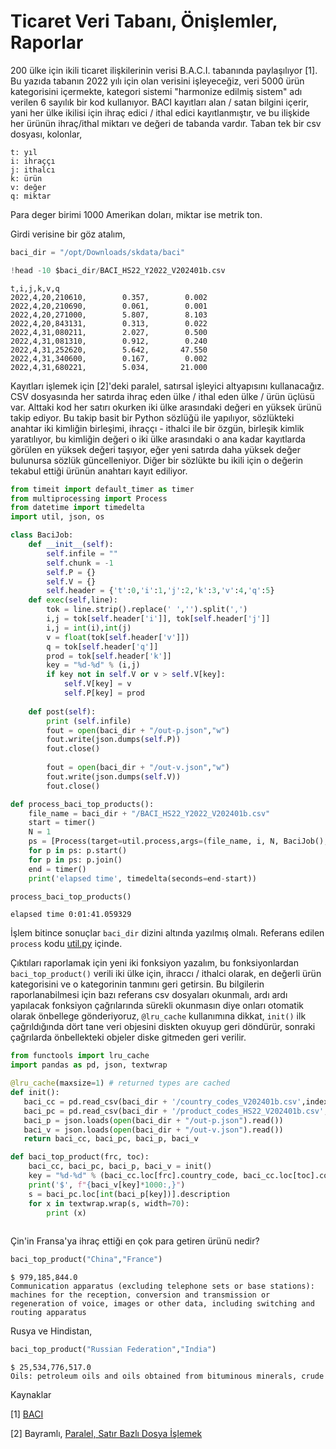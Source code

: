 # Ticaret Veri Tabanı, Önişlemler, Raporlar

200 ülke için ikili ticaret ilişkilerinin verisi B.A.C.I. tabanında
paylaşılıyor [1].  Bu yazıda tabanın 2022 yılı için olan verisini
işleyeceğiz, veri 5000 ürün kategorisini içermekte, kategori sistemi
"harmonize edilmiş sistem" adı verilen 6 sayılık bir kod
kullanıyor. BACI kayıtları alan / satan bilgini içerir, yani her ülke
ikilisi için ihraç edici / ithal edici kayıtlanmıştır, ve bu ilişkide
her ürünün ihraç/ithal miktarı ve değeri de tabanda vardır. Taban tek
bir csv dosyası, kolonlar,

```
t: yıl
i: ihraççı
j: ithalcı
k: ürün
v: değer
q: miktar
```

Para deger birimi 1000 Amerikan doları, miktar ise metrik ton.

Girdi verisine bir göz atalım,

```python
baci_dir = "/opt/Downloads/skdata/baci"

!head -10 $baci_dir/BACI_HS22_Y2022_V202401b.csv
```

```text
t,i,j,k,v,q
2022,4,20,210610,        0.357,        0.002
2022,4,20,210690,        0.061,        0.001
2022,4,20,271000,        5.807,        8.103
2022,4,20,843131,        0.313,        0.022
2022,4,31,080211,        2.027,        0.500
2022,4,31,081310,        0.912,        0.240
2022,4,31,252620,        5.642,       47.550
2022,4,31,340600,        0.167,        0.002
2022,4,31,680221,        5.034,       21.000
```

Kayıtları işlemek için [2]'deki paralel, satırsal işleyici altyapısını
kullanacağız.  CSV dosyasında her satırda ihraç eden ülke / ithal eden
ülke / ürün üçlüsü var. Alttaki kod her satırı okurken iki ülke
arasındaki değeri en yüksek ürünü takip ediyor. Bu takip basit bir
Python sözlüğü ile yapılıyor, sözlükteki anahtar iki kimliğin
birleşimi, ihraççı - ithalci ile bir özgün, birleşik kimlik
yaratılıyor, bu kimliğin değeri o iki ülke arasındaki o ana kadar
kayıtlarda görülen en yüksek değeri taşıyor, eğer yeni satırda daha
yüksek değer bulunursa sözlük güncelleniyor. Diğer bir sözlükte bu
ikili için o değerin tekabul ettiği ürünün anahtarı kayıt ediliyor.


```python
from timeit import default_timer as timer
from multiprocessing import Process
from datetime import timedelta
import util, json, os

class BaciJob:
    def __init__(self):
        self.infile = "" 
        self.chunk = -1 
        self.P = {}
        self.V = {}
        self.header = {'t':0,'i':1,'j':2,'k':3,'v':4,'q':5}
    def exec(self,line):        
        tok = line.strip().replace(' ','').split(',')
        i,j = tok[self.header['i']], tok[self.header['j']]
        i,j = int(i),int(j)
        v = float(tok[self.header['v']])
        q = tok[self.header['q']]
        prod = tok[self.header['k']]
        key = "%d-%d" % (i,j)
        if key not in self.V or v > self.V[key]:
            self.V[key] = v
            self.P[key] = prod
            
    def post(self):
        print (self.infile)
        fout = open(baci_dir + "/out-p.json","w")
        fout.write(json.dumps(self.P))
        fout.close()
        
        fout = open(baci_dir + "/out-v.json","w")
        fout.write(json.dumps(self.V))
        fout.close()

def process_baci_top_products():
    file_name = baci_dir + "/BACI_HS22_Y2022_V202401b.csv"
    start = timer()
    N = 1 
    ps = [Process(target=util.process,args=(file_name, i, N, BaciJob(),1)) for i in range(N)]
    for p in ps: p.start()
    for p in ps: p.join()
    end = timer()
    print('elapsed time', timedelta(seconds=end-start))
```

```python
process_baci_top_products()
```

```text
elapsed time 0:01:41.059329
```

İşlem bitince sonuçlar `baci_dir` dizini altında yazılmış olmalı. Referans edilen
`process` kodu [util.py](util.py) içinde.

Çıktıları raporlamak için yeni iki fonksiyon yazalım, bu
fonksiyonlardan `baci_top_product()` verili iki ülke için, ihraccı /
ithalci olarak, en değerli ürün kategorisini ve o kategorinin tanmını
geri getirsin. Bu bilgilerin raporlanabilmesi için bazı referans csv
dosyaları okunmalı, ardı ardı yapılacak fonksiyon çağrılarında sürekli
okunmasın diye onları otomatik olarak önbellege gönderiyoruz,
`@lru_cache` kullanımına dikkat, `init()` ilk çağrıldığında dört tane
veri objesini diskten okuyup geri döndürür, sonraki çağrılarda
önbellekteki objeler diske gitmeden geri verilir.

```python
from functools import lru_cache
import pandas as pd, json, textwrap

@lru_cache(maxsize=1) # returned types are cached
def init():
   baci_cc = pd.read_csv(baci_dir + '/country_codes_V202401b.csv',index_col='country_name')
   baci_pc = pd.read_csv(baci_dir + '/product_codes_HS22_V202401b.csv',index_col='code')
   baci_p = json.loads(open(baci_dir + "/out-p.json").read())
   baci_v = json.loads(open(baci_dir + "/out-v.json").read())
   return baci_cc, baci_pc, baci_p, baci_v

def baci_top_product(frc, toc):
    baci_cc, baci_pc, baci_p, baci_v = init()
    key = "%d-%d" % (baci_cc.loc[frc].country_code, baci_cc.loc[toc].country_code)
    print('$', f"{baci_v[key]*1000:,}")
    s = baci_pc.loc[int(baci_p[key])].description
    for x in textwrap.wrap(s, width=70):
    	print (x)
    
```

Çin'in Fransa'ya ihraç ettiği en çok para getiren ürünü nedir?

```python
baci_top_product("China","France")
```

```text
$ 979,185,844.0
Communication apparatus (excluding telephone sets or base stations):
machines for the reception, conversion and transmission or
regeneration of voice, images or other data, including switching and
routing apparatus
```

Rusya ve Hindistan,

```python
baci_top_product("Russian Federation","India")
```

```text
$ 25,534,776,517.0
Oils: petroleum oils and oils obtained from bituminous minerals, crude
```

Kaynaklar

[1] <a href="http://www.cepii.fr/cepii/en/bdd_modele/bdd_modele_item.asp?id=37)">BACI</a>

[2] Bayramlı, [Paralel, Satır Bazlı Dosya İşlemek](../../2016/02/toptan-islemler-paralelizasyon.html)

